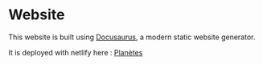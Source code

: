 # Website

This website is built using [Docusaurus](https://docusaurus.io/), a modern static website generator.

It is deployed with netlify here : [Planètes](https://md-planetes.netlify.app/docs/introduction)
